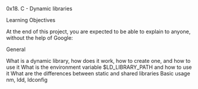 
0x18. C - Dynamic libraries

Learning Objectives

At the end of this project, you are expected to be able to explain to anyone, without the help of Google:

General

What is a dynamic library, how does it work, how to create one, and how to use it
What is the environment variable $LD_LIBRARY_PATH and how to use it
What are the differences between static and shared libraries
Basic usage nm, ldd, ldconfig
